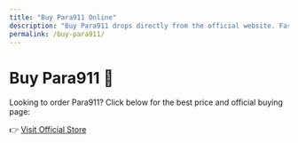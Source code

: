 ```yaml
---
title: "Buy Para911 Online"
description: "Buy Para911 drops directly from the official website. Fast delivery and secure checkout available."
permalink: /buy-para911/
---
```


# Buy Para911 🛒

Looking to order Para911? Click below for the best price and official buying page:

👉 [Visit Official Store](https://para911-drops.ca/)
